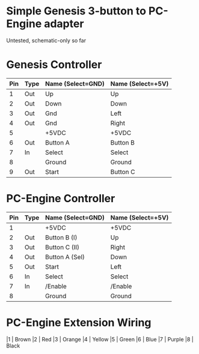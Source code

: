 Simple Genesis 3-button to PC-Engine adapter
============================================

Untested, schematic-only so far

Genesis Controller
==================

|Pin | Type | Name (Select=GND) | Name (Select=+5V) |
|----|------|-------------------|-------------------|
|1   | Out  | Up                | Up                |
|2   | Out  | Down              | Down              |
|3   | Out  | Gnd               | Left              |
|4   | Out  | Gnd               | Right             |
|5   |      | +5VDC             | +5VDC             |
|6   | Out  | Button A          | Button B          |
|7   | In   | Select            | Select            |
|8   |      | Ground            | Ground            |
|9   | Out  | Start             | Button C          |


PC-Engine Controller
====================

|Pin | Type | Name (Select=GND) | Name (Select=+5V) |
|----|------|-------------------|-------------------|
|1   |      | +5VDC             | +5VDC             |
|2   | Out  | Button B (I)      | Up                |
|3   | Out  | Button C (II)     | Right             |
|4   | Out  | Button A (Sel)    | Down              |
|5   | Out  | Start             | Left              |
|6   | In   | Select            | Select            |
|7   | In   | /Enable           | /Enable           |
|8   |      | Ground            | Ground            |

PC-Engine Extension Wiring
==========================

|1 | Brown
|2 | Red
|3 | Orange
|4 | Yellow
|5 | Green
|6 | Blue
|7 | Purple
|8 | Black
